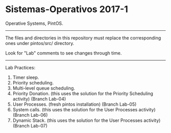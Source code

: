 # Sistemas-Operativos 2017-1
Operative Systems, PintOS.

---------------

The files and directories in this repository must replace the corresponding ones under pintos/src/ directory.

Look for "Lab" comments to see changes through time.

---------------

Lab Practices:

1. Timer sleep.
2. Priority scheduling.
3. Multi-level queue scheduling.
4. Priority Donation. (this uses the solution for the Priority Scheduling activity) (Branch Lab-04)
5. User Processes. (fresh pintos installation) (Branch Lab-05)
6. System calls. (this uses the solution for the User Processes activity) (Branch Lab-06)
7. Dynamic Stack. (this uses the solution for the User Processes activity) (Branch Lab-07)
